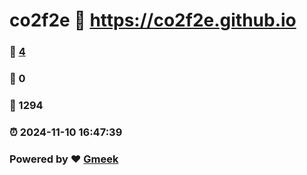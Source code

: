 # co2f2e :link: https://co2f2e.github.io 
### :page_facing_up: [4](https://co2f2e.github.io/tag.html) 
### :speech_balloon: 0 
### :hibiscus: 1294 
### :alarm_clock: 2024-11-10 16:47:39 
### Powered by :heart: [Gmeek](https://github.com/Meekdai/Gmeek)
